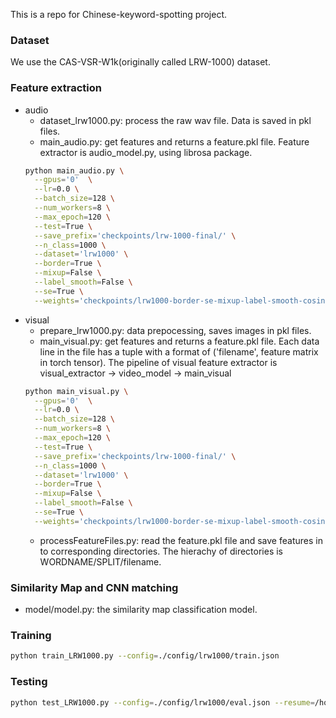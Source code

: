 This is a repo for Chinese-keyword-spotting project.

### Dataset
We use the CAS-VSR-W1k(originally called LRW-1000) dataset. 

### Feature extraction
- audio
  - dataset_lrw1000.py: process the raw wav file. Data is saved in pkl files.
  - main_audio.py: get features and returns a feature.pkl file. Feature extractor is audio_model.py, using librosa package.
  ```bash
  python main_audio.py \
    --gpus='0'  \
    --lr=0.0 \
    --batch_size=128 \
    --num_workers=8 \
    --max_epoch=120 \
    --test=True \
    --save_prefix='checkpoints/lrw-1000-final/' \
    --n_class=1000 \
    --dataset='lrw1000' \
    --border=True \
    --mixup=False \
    --label_smooth=False \
    --se=True \
    --weights='checkpoints/lrw1000-border-se-mixup-label-smooth-cosine-lr-wd-1e-4-acc-0.56023.pt'
  ```
- visual
  - prepare_lrw1000.py: data prepocessing, saves images in pkl files.
  - main_visual.py: get features and returns a feature.pkl file. Each data line in the file has a tuple with a format of ('filename', feature matrix in torch tensor). The pipeline of visual feature extractor is visual_extractor -> video_model -> main_visual
  ```bash
  python main_visual.py \
    --gpus='0'  \
    --lr=0.0 \
    --batch_size=128 \
    --num_workers=8 \
    --max_epoch=120 \
    --test=True \
    --save_prefix='checkpoints/lrw-1000-final/' \
    --n_class=1000 \
    --dataset='lrw1000' \
    --border=True \
    --mixup=False \
    --label_smooth=False \
    --se=True \
    --weights='checkpoints/lrw1000-border-se-mixup-label-smooth-cosine-lr-wd-1e-4-acc-0.56023.pt'

  ```
  - processFeatureFiles.py: read the feature.pkl file and save features in to corresponding directories. The hierachy of directories is WORDNAME/SPLIT/filename.


### Similarity Map and CNN matching
- model/model.py: the similarity map classification model. 

### Training
```bash
python train_LRW1000.py --config=./config/lrw1000/train.json 
```
### Testing
```bash
python test_LRW1000.py --config=./config/lrw1000/eval.json --resume=/home/dongwang/EE225D_keyword_spotting/data/saved/models/lrw1000-train/2021-12-04_19-27-15/checkpoint-epoch50.pth
```
